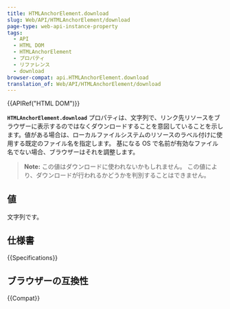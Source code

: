 ```yaml
---
title: HTMLAnchorElement.download
slug: Web/API/HTMLAnchorElement/download
page-type: web-api-instance-property
tags:
  - API
  - HTML DOM
  - HTMLAnchorElement
  - プロパティ
  - リファレンス
  - download
browser-compat: api.HTMLAnchorElement.download
translation_of: Web/API/HTMLAnchorElement/download
---
```

{{APIRef("HTML DOM")}}

**`HTMLAnchorElement.download`** プロパティは、文字列で、リンク先リソースをブラウザーに表示するのではなくダウンロードすることを意図していることを示します。値がある場合は、ローカルファイルシステムのリソースのラベル付けに使用する既定のファイル名を指定します。 基になる OS で名前が有効なファイル名でない場合、ブラウザーはそれを調整します。

> **Note:** この値はダウンロードに使われないかもしれません。 この値により、ダウンロードが行われるかどうかを判別することはできません。

## 値

文字列です。

## 仕様書

{{Specifications}}

## ブラウザーの互換性

{{Compat}}
